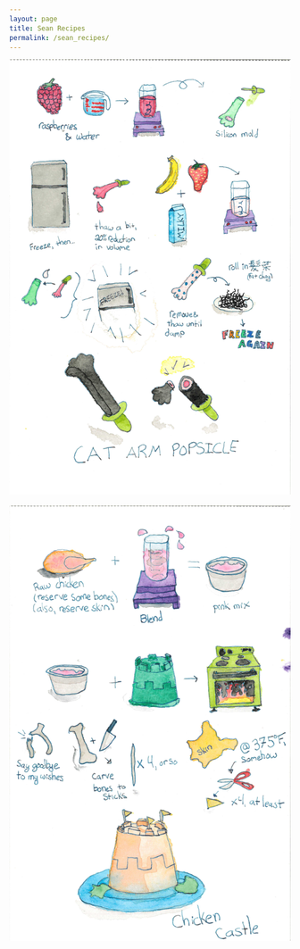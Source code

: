 ```yaml
---
layout: page
title: Sean Recipes
permalink: /sean_recipes/
---
```


![Cat Arm Popsicle](/img/cat_arm_popsicle.jpg)
<br>
<br>
![Chicken Castle](/img/chicken_castle.jpg)
